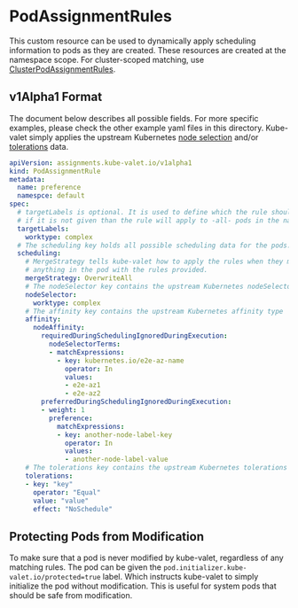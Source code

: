 # PodAssignmentRules

This custom resource can be used to dynamically apply scheduling information to pods as they are created. These resources are created at the namespace scope. For cluster-scoped matching, use [ClusterPodAssignmentRules](../clusterpodassignmentrules).

## v1Alpha1 Format

The document below describes all possible fields. For more specific examples, please check the other example yaml files in this directory. Kube-valet simply applies the upstream Kubernetes [node selection](https://kubernetes.io/docs/concepts/configuration/assign-pod-node/) and/or [tolerations](https://kubernetes.io/docs/concepts/configuration/taint-and-toleration/) data.

```yaml
apiVersion: assignments.kube-valet.io/v1alpha1
kind: PodAssignmentRule
metadata:
  name: preference
  namespce: default
spec:
  # targetLabels is optional. It is used to define which the rule should apply to
  # if it is not given than the rule will apply to -all- pods in the namespace.
  targetLabels:
    worktype: complex
  # The scheduling key holds all possible scheduling data for the pods.
  scheduling:
    # MergeStrategy tells kube-valet how to apply the rules when they match. The default is to overwrite
    # anything in the pod with the rules provided.
    mergeStrategy: OverwriteAll
    # The nodeSelector key contains the upstream Kubernetes nodeSelector type
    nodeSelector:
      worktype: complex
    # The affinity key contains the upstream Kubernetes affinity type
    affinity:
      nodeAffinity:
        requiredDuringSchedulingIgnoredDuringExecution:
          nodeSelectorTerms:
          - matchExpressions:
            - key: kubernetes.io/e2e-az-name
              operator: In
              values:
              - e2e-az1
              - e2e-az2
        preferredDuringSchedulingIgnoredDuringExecution:
        - weight: 1
          preference:
            matchExpressions:
            - key: another-node-label-key
              operator: In
              values:
              - another-node-label-value
    # The tolerations key contains the upstream Kubernetes tolerations type
    tolerations:
    - key: "key"
      operator: "Equal"
      value: "value"
      effect: "NoSchedule"
```

## Protecting Pods from Modification

To make sure that a pod is never modified by kube-valet, regardless of any matching rules. The pod can be given the `pod.initializer.kube-valet.io/protected=true` label. Which instructs kube-valet to simply initialize the pod without modification. This is useful for system pods that should be safe from modification.
